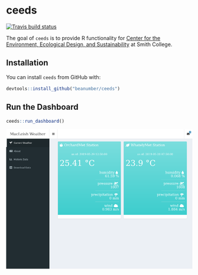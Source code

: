 
<!-- README.md is generated from README.Rmd. Please edit that file -->

# ceeds

<!-- badges: start -->

[![Travis build
status](https://travis-ci.org/beanumber/ceeds.svg?branch=master)](https://travis-ci.org/beanumber/ceeds)
<!-- badges: end -->

The goal of `ceeds` is to provide R functionality for [Center for the
Environment, Ecological Design, and
Sustainability](https://www.smith.edu/about-smith/sustainable-smith/campus-sustainability)
at Smith College.

## Installation

You can install `ceeds` from GitHub with:

``` r
devtools::install_github("beanumber/ceeds")
```

## Run the Dashboard

``` r
ceeds::run_dashboard()
```

![](inst/ceeds.png)
